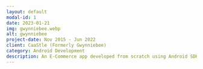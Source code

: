 ```yaml
---
layout: default
modal-id: 1
date: 2023-01-21
img: gwynniebee.webp
alt: gwynniebee
project-date: Nov 2015 - Jun 2022
client: CaaStle (Formerly Gwynniebee)
category: Android Development
description: An E-Commerce app developed from scratch using Android SDK, Java and Kotlin. This includes automation testing using Espresso, Robolectric, Junit, Appium. Major modules implemented- Login (email and social Login), Dynamic Landing Screen (or Home Screen), Collection Screen, Product Screen, Filter and Sort, Auto Size Advisor and Size Chart, Loyalty Rewards, Payments module, Push Notification, In App Notification, Google Analytics and Tag Manager. You can find this app on <a href="https://play.google.com/store/apps/details?id=com.gwynniebee.gbcloset" targer="_blank">Google Play Store</a>
---
```

